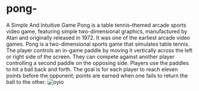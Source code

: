# pong-
A Simple And Intuitive Game
Pong is a table tennis–themed arcade sports video game, featuring simple two-dimensional graphics, manufactured by Atari and originally released in 1972. 
It was one of the earliest arcade video games.
Pong is a two-dimensional sports game that simulates table tennis. The player controls an in-game paddle by moving it vertically across the left or right side of the screen. They can compete against another player controlling a second paddle on the opposing side. Players use the paddles to hit a ball back and forth. The goal is for each player to reach eleven points before the opponent; points are earned when one fails to return the ball to the other.
![oyio](https://user-images.githubusercontent.com/81354428/155863668-d7cc1cdb-93a1-4379-b366-d2cb717de6bd.jpg)
